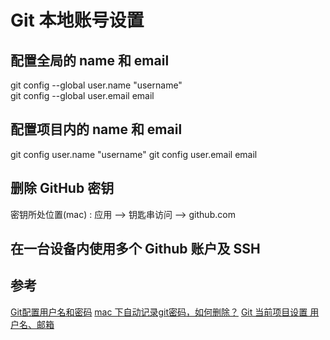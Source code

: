 # Git 本地账号设置
 

## 配置全局的 name 和 email
git config --global user.name  "username"  
git config --global user.email  email

## 配置项目内的 name 和 email
git config user.name "username"
git config user.email email

## 删除 GitHub 密钥
密钥所处位置(mac) : 应用 --> 钥匙串访问 --> github.com

## 在一台设备内使用多个 Github 账户及 SSH





## 参考

[Git配置用户名和密码](https://blog.csdn.net/weixin_41287260/article/details/90111027)
[mac 下自动记录git密码，如何删除？](https://www.updateweb.cn/zwfec/item-80.html)
[Git 当前项目设置 用户名、邮箱](https://blog.csdn.net/pintu274111451/article/details/79767970)

